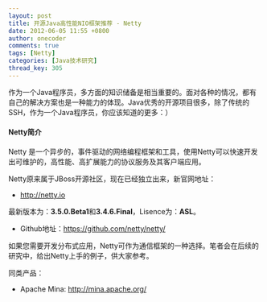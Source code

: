 ```yaml
---
layout: post
title: 开源Java高性能NIO框架推荐 - Netty
date: 2012-06-05 11:55 +0800
author: onecoder
comments: true
tags: [Netty]
categories: [Java技术研究]
thread_key: 305
---
```

作为一个Java程序员，多方面的知识储备是相当重要的。面对各种的情况，都有自己的解决方案也是一种能力的体现。Java优秀的开源项目很多，除了传统的SSH，作为一个Java程序员，你应该知道的更多：）

#### Netty简介

Netty 是一个异步的，事件驱动的网络编程框架和工具，使用Netty可以快速开发出可维护的，高性能、高扩展能力的协议服务及其客户端应用。

Netty原来属于JBoss开源社区，现在已经独立出来，新官网地址：

- <a href="http://netty.io/" target="_blank">http://netty.io</a>

最新版本为：**3.5.0.Beta1**和**3.4.6.Final**，Lisence为：**ASL**。

- Github地址：<a href="https://github.com/netty/netty/" target="_blank">https://github.com/netty/netty/</a>

如果您需要开发分布式应用，Netty可作为通信框架的一种选择。笔者会在后续的研究中，给出Netty上手的例子，供大家参考。

同类产品：</div>

- Apache Mina: <a href="http://mina.apache.org/" target="_blank">http://mina.apache.org/</a>
